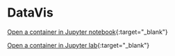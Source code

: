 # DataVis


[Open a container in Jupyter notebook](https://mybinder.org/v2/gh/Venustiano/DataVis/master){:target="_blank"}


[Open a container in Jupyter lab](https://mybinder.org/v2/gh/Venustiano/DataVis/master?urlpath=lab){:target="_blank"}
